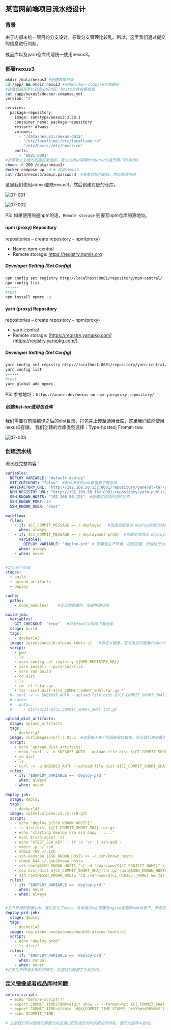 ## 某官网前端项目流水线设计

### 背景

由于内部未统一项目的分支设计，导致分支管理比较乱。所以，这里我们通过提交的信息进行判断。

成品库以及yarn仓库代理统一使用nexus3。

### 部署nexus3



```bash
mkdir /data/nexus3 #创建数据目录
cd /app/ && mkdir nexus3 #应用docker-compose存放路径
#挂载数据目录以及宿主机时区，hosts文件按需挂载
cat /app/nexus3/docker-compose.yml 
version: "3"

services:
  package-repository:
    image: sonatype/nexus3:3.38.1
    container_name: package-repository
    restart: always 
    volumes:
      - "/data/nexus3:/nexus-data"
      - "/etc/localtime:/etc/localtime:ro"
      - "/etc/hosts:/etc/hosts:ro"
    ports:
      - "8081:8081"
#按照官方文档为数据目录授权，官方文档中写明docker中的运行用户ID为200      
chown -R 200 /data/nexus3/
docker-compose up -d # 启动nexus3
cat /data/nexus3/admin.password  #查看初始化密码，然后修改密码
```

这里我们使用admin登陆nexus3，然后创建对应的仓库。

![07-001](images/07-001.png)

![07-002](images/07-002.png)

PS: 如果使用的是npm的话，`Remote storage` 则要写npm仓库的源地址。

#### npm (proxy) Repository

repositories – create repository – npm(proxy)

- Name: npm-central
- Remote storage: https://registry.npmjs.org

##### Developer Setting (Set Config)

```bash
npm config set registry http://localhost:8081/repository/npm-central/
npm config list
------
#test
npm install npmrc -g
```

#### yarn (proxy) Repository

repositories – create repository – npm(proxy)

- yarn-central
- Remote storage: [https://registry.yarnpkg.com](https://registry.yarnpkg.com/)

##### Developer Setting (Set Config)

```bash
yarn config set registry http://localhost:8081/repository/yarn-central/
yarn config list
------
#test
yarn global add npmrc
```

PS: 参考地址：`https://anote.dev/nexus-on-npm-yarnproxy-repository/`

##### 创建dist-tar通用包仓库

我们需要将前端编译之后的dist目录，打包并上传至通用仓库，这里我们依然使用nexus3存储。 我们创建的仓库类型选择：Type-hosted; Fromat-raw.

![07-003](images/07-003.png)



### 创建流水线

流水线完整内容：

```yaml
variables:
  DEPLOY_VARIABLE: "default-deploy"
  GIT_CHECKOUT: "false"  #默认所有的job都需要下载仓库
  ARTIFACTORY_URL: "http://192.168.50.132:8081/repository/general-tar-gz"  #制品打包之后上传位置
  NPM_REGISTRY_URL: "http://192.168.50.132:8081/repository/yarn-public/"   #npm仓库代理，加速构建
  SSH_KNOWN_HOSTS: "192.168.50.121"  #部署到测试环境的主机
  SSH_KNOWN_PORT: 22
  SSH_KNOWN_USER: "root"

workflow:
  rules:
    - if: $CI_COMMIT_MESSAGE =~ /-deploy$/   #当提交信息以-deploy结尾的时候会进行测试环境部署
      when: always
    - if: $CI_COMMIT_MESSAGE =~ /-deployment-prd$/  #当提交信息以-deployment-prd结尾时，则需要部署到生产环境
      variables:
        DEPLOY_VARIABLE: "deploy-prd" # 部署到生产环境，控制变量，觉得执行job
      when: always
    - when: never
    

#定义三个阶段   
stages:
  - build                  
  - upload_artifacts
  - deploy

cache:
  paths:
    - node_modules/    #定义构建缓存，加速构建过程

build-job:
  variables: 
    GIT_CHECKOUT: "true"   #只有budild阶段下载仓库
  stage: build
  tags:
    - docker143
  image: iqimei/node16:alpine-tools-v1   #自定义镜像，官方描述可查看dockerfile
  script:
    - pwd
    - ls  
    - yarn config set registry ${NPM_REGISTRY_URL}
    - yarn install --pure-lockfile
    - yarn run build
    - cd dist 
    - ls
    - rm -rf *.tar.gz
    - tar -zcvf dist-${CI_COMMIT_SHORT_SHA}.tar.gz *
  #- curl -v -u $NEXUS3_AUTH --upload-file dist-${CI_COMMIT_SHORT_SHA}.tar.gz ${ARTIFACTORY_URL}/${CI_PROJECT_NAMESPACE}/${CI_PROJECT_NAME}/dist-${CI_COMMIT_SHORT_SHA}.tar.gz
  # cache:
  #   paths: 
  #     - dist/dist-${CI_COMMIT_SHORT_SHA}.tar.gz

upload_dist_artifacts:
  stage: upload_artifacts
  tags:
    - docker143
  image: curlimages/curl:7.83.1  #这里由于每个阶段都会拉镜像，所以我们使用最小的镜像
  script:
    - echo "upload_dist_artifacts"
    - echo "curl -v -u $NEXUS3_AUTH --upload-file dist-${CI_COMMIT_SHORT_SHA}.tar.gz ${ARTIFACTORY_URL}/${CI_PROJECT_NAMESPACE}/${CI_PROJECT_NAME}/dist-${CI_COMMIT_SHORT_SHA}.tar.gz"
    - cd dist
    - ls
    - curl -v -u $NEXUS3_AUTH --upload-file dist-${CI_COMMIT_SHORT_SHA}.tar.gz ${ARTIFACTORY_URL}/${CI_PROJECT_NAMESPACE}/${CI_PROJECT_NAME}/dist-${CI_COMMIT_SHORT_SHA}.tar.gz
  rules:
    - if: "$DEPLOY_VARIABLE == 'deploy-prd'"
      when: always
    - when: never
    
deploy-job:
  stage: deploy
  tags:
    - docker143
  image: iqimei/alpine:v3.15-ssh-git
  script:
    - echo "deploy ${SSH_KNOWN_HOSTS}"
    - ls dist/dist-${CI_COMMIT_SHORT_SHA}.tar.gz
    - echo "starting deploy use ssh copy ......"
    - eval $(ssh-agent -s)
    - echo "$TEST_SSH_KEY" | tr -d '\r' | ssh-add -
    - mkdir -p ~/.ssh
    - chmod 700 ~/.ssh
    - ssh-keyscan $SSH_KNOWN_HOSTS >> ~/.ssh/known_hosts
    - chmod 644 ~/.ssh/known_hosts
    - ssh root@$SSH_KNOWN_HOSTS "\[ -d "/var/www/${CI_PROJECT_NAME}" \] || mkdir -p /var/www/${CI_PROJECT_NAME}"
    - scp dist/dist-${CI_COMMIT_SHORT_SHA}.tar.gz root@$SSH_KNOWN_HOSTS:/var/www/${CI_PROJECT_NAME}
    - ssh root@$SSH_KNOWN_HOSTS "cd /var/www/${CI_PROJECT_NAME} && tar -zxf  dist-${CI_COMMIT_SHORT_SHA}.tar.gz -C /var/www/${CI_PROJECT_NAME} && rm -f dist-${CI_COMMIT_SHORT_SHA}.tar.gz && ls -l"
  rules:
    - if: "$DEPLOY_VARIABLE == 'deploy-prd'"
      when: never
    - when: always


#生产环境的部署job，我只定义了echo，具体通过ssh部署到nginx配置的web目录下，参考测试环境的deploy job
deploy-prd-job:
  stage: deploy
  tags:
    - docker143
  image: reg.aixbx.com/pubcomp/node16-alpine-tools:v1
  script:
    - echo "deploy prod"
    - ls dist/*
  rules:
    - if: "$DEPLOY_VARIABLE == 'deploy-prd'"
      when: manual
    - when: never
#由于生产环境发布的特殊性，这里我们配置了手动执行。

```





### 定义镜像或者成品库时间戳

```yaml
before_script:
  - echo "before-script!!"
  - export COMMIT_TIMESTAMP=$(git show -s --format=%ct $CI_COMMIT_SHA)  #通过git命令获取时间戳
  - export COMMIT_TIME=$(date -d@${COMMIT_TIME_STAMP} '+%Y%m%d%H%M%S')
  - echo $COMMIT_TIME
  
# 这里我们可以给我们需要的成品通过获取提交的时间戳进行命名，便于成品库中查找。
```

